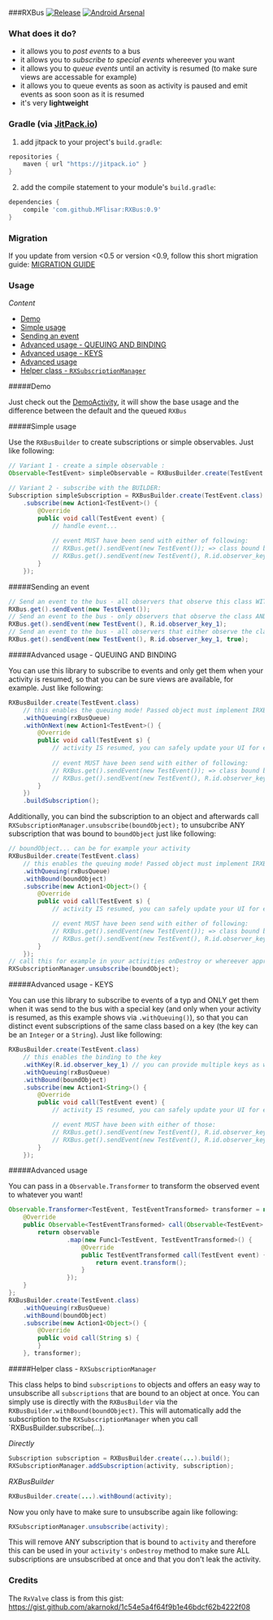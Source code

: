 ###RXBus [![Release](https://jitpack.io/v/MFlisar/RXBus.svg)](https://jitpack.io/#MFlisar/RXBus) [![Android Arsenal](https://img.shields.io/badge/Android%20Arsenal-RXBus-brightgreen.svg?style=flat)](http://android-arsenal.com/details/1/3520)

### What does it do?

* it allows you to *post events* to a bus
* it allows you to *subscribe to special events* whereever you want
* it allows you to *queue events* until an activity is resumed (to make sure views are accessable for example)
* it allows you to queue events as soon as activity is paused and emit events as soon soon as it is resumed
* it's very **lightweight**
 
### Gradle (via [JitPack.io](https://jitpack.io/))

1. add jitpack to your project's `build.gradle`:
```groovy
repositories {
    maven { url "https://jitpack.io" }
}
```
2. add the compile statement to your module's `build.gradle`:
```groovy
dependencies {
    compile 'com.github.MFlisar:RXBus:0.9'
}
```

### Migration

If you update from version <0.5 or version <0.9, follow this short migration guide: [MIGRATION GUIDE](https://github.com/MFlisar/RXBus/blob/master/MIGRATION.md)

### Usage

*Content*

- [Demo](#demo)
- [Simple usage](#simple-usage)
- [Sending an event](#sending-an-event)
- [Advanced usage - QUEUING AND BINDING](#advanced-usage---queuing-and-binding)
- [Advanced usage - KEYS](#advanced-usage---keys)
- [Advanced usage](#advanced-usage)
- [Helper class - `RXSubscriptionManager`](#helper-class---rxsubscriptionmanager)

#####Demo

Just check out the [DemoActivity](https://github.com/MFlisar/RXBus/blob/master/demo/src/main/java/com/michaelflisar/rxbus/demo/DemoActivity.java), it will show the base usage and the difference between the default and the queued `RXBus`

#####Simple usage

Use the `RXBusBuilder` to create subscriptions or simple observables. Just like following:
```java
// Variant 1 - create a simple observable :
Observable<TestEvent> simpleObservable = RXBusBuilder.create(TestEvent.class).build();

// Variant 2 - subscribe with the BUILDER:
Subscription simpleSubscription = RXBusBuilder.create(TestEvent.class)
    .subscribe(new Action1<TestEvent>() {
        @Override
        public void call(TestEvent event) {
            // handle event...
            
            // event MUST have been send with either of following:
            // RXBus.get().sendEvent(new TestEvent()); => class bound bus usage
            // RXBus.get().sendEvent(new TestEvent(), R.id.observer_key_1, true); => key bound bus usage, with sendToDefaultBusAsWell = true, which will result in that all class bound observers (like this one) retrieve this event as well
        }
    });
```
#####Sending an event
```java
// Send an event to the bus - all observers that observe this class WITHOUT a key will receive this event
RXBus.get().sendEvent(new TestEvent());
// Send an event to the bus - only observers that observe the class AND key will receive this event
RXBus.get().sendEvent(new TestEvent(), R.id.observer_key_1);
// Send an event to the bus - all observers that either observe the class or the class AND key will receive this event
RXBus.get().sendEvent(new TestEvent(), R.id.observer_key_1, true);
```
#####Advanced usage - QUEUING AND BINDING

You can use this library to subscribe to events and only get them when your activity is resumed, so that you can be sure views are available, for example. Just like following:
```java
RXBusBuilder.create(TestEvent.class)
    // this enables the queuing mode! Passed object must implement IRXBusQueue interface, see the demo app for an example
    .withQueuing(rxBusQueue)
    .withOnNext(new Action1<TestEvent>() {
        @Override
        public void call(TestEvent s) {
            // activity IS resumed, you can safely update your UI for example
            
            // event MUST have been send with either of following:
            // RXBus.get().sendEvent(new TestEvent()); => class bound bus usage
            // RXBus.get().sendEvent(new TestEvent(), R.id.observer_key_1, true); => key bound bus usage, with sendToDefaultBusAsWell = true, which will result in that all class bound observers (like this one) retrieve this event as well
        }
    })
    .buildSubscription();
```

Additionally, you can bind the subscription to an object and afterwards call `RXSubscriptionManager.unsubscribe(boundObject);` to unsubcribe ANY subscription that was bound to `boundObject` just like following:

```java
// boundObject... can be for example your activity
RXBusBuilder.create(TestEvent.class)
    // this enables the queuing mode! Passed object must implement IRXBusQueue interface, see the demo app for an example
    .withQueuing(rxBusQueue)
    .withBound(boundObject)
    .subscribe(new Action1<Object>() {
        @Override
        public void call(TestEvent s) {
            // activity IS resumed, you can safely update your UI for example

            // event MUST have been send with either of following:
            // RXBus.get().sendEvent(new TestEvent()); => class bound bus usage
            // RXBus.get().sendEvent(new TestEvent(), R.id.observer_key_1, true); => key bound bus usage, with sendToDefaultBusAsWell = true, which will result in that all class bound observers (like this one) retrieve this event as well
        }
    });
// call this for example in your activities onDestroy or whereever appropriate to unsubscribe ALL subscriptions at once that are bound to the boundOBject
RXSubscriptionManager.unsubscribe(boundObject);
```

#####Advanced usage - KEYS

You can use this library to subscribe to events of a typ and ONLY get them when it was send to the bus with a special key (and only when your activity is resumed, as this example shows via `.withQueuing()`), so that you can distinct event subscriptions of the same class based on a key (the key can be an `Integer` or a `String`). Just like following:
```java
RXBusBuilder.create(TestEvent.class)
    // this enables the binding to the key
    .withKey(R.id.observer_key_1) // you can provide multiple keys as well
    .withQueuing(rxBusQueue)
    .withBound(boundObject)
    .subscribe(new Action1<String>() {
        @Override
        public void call(TestEvent event) {
            // activity IS resumed, you can safely update your UI for example

            // event MUST have been with either of those:
            // RXBus.get().sendEvent(new TestEvent(), R.id.observer_key_1); => key bound bus usage, class bound observers WON't retrieve this event as well!
            // RXBus.get().sendEvent(new TestEvent(), R.id.observer_key_1, true); => key bound bus usage, with sendToDefaultBusAsWell = true, resulting in class bound observers WILL retrieve this event as well!
        }
    });
```

#####Advanced usage

You can pass in a `Observable.Transformer` to transform the observed event to whatever you want!

```java
Observable.Transformer<TestEvent, TestEventTransformed> transformer = new Observable.Transformer<TestEvent, TestEventTransformed>() {
    @Override
    public Observable<TestEventTransformed> call(Observable<TestEvent> observable) {
        return observable
                .map(new Func1<TestEvent, TestEventTransformed>() {
                    @Override
                    public TestEventTransformed call(TestEvent event) {
                        return event.transform();
                    }
                });
    }
};
RXBusBuilder.create(TestEvent.class)
    .withQueuing(rxBusQueue)
    .withBound(boundObject)
    .subscribe(new Action1<Object>() {
        @Override
        public void call(String s) {
        }
    }, transformer);
```

#####Helper class - `RXSubscriptionManager`

This class helps to bind `subscriptions` to objects and offers an easy way to unsubscribe all `subscriptions` that are bound to an object at once. You can simply use is directly with the `RXBusBuilder` via the `RXBusBuilder.withBound(boundObject)`. This will automatically add the subscription to the `RXSubscriptionManager` when you call `RXBusBuilder.subscribe(...).

*Directly*
```java
Subscription subscription = RXBusBuilder.create(...).build();
RXSubscriptionManager.addSubscription(activity, subscription);
```

*RXBusBuilder*
```java
RXBusBuilder.create(...).withBound(activity);
```

Now you only have to make sure to unsubscribe again like following:
```java
RXSubscriptionManager.unsubscribe(activity);
```

This will remove ANY subscription that is bound to `activity` and therefore this can be used in your `activity's` `onDestroy` method to make sure ALL subscriptions are unsubscribed at once and that you don't leak the activity.


### Credits

The `RxValve` class is from this gist: https://gist.github.com/akarnokd/1c54e5a4f64f9b1e46bdcf62b4222f08

